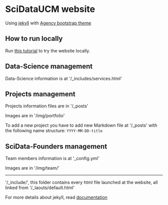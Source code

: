 SciDataUCM website
====================

Using [jekyll](https://jekyllrb.com/) with [Agency bootstrap theme ](https://startbootstrap.com/template-overviews/agency/)

## How to run locally

Run [this tutorial](https://help.github.com/articles/setting-up-your-github-pages-site-locally-with-jekyll/#step-2-install-jekyll-using-bundler) to try the website locally.

## Data-Science management

Data-Science information is at '/_includes/services.html'

## Projects management 

Projects information files are in '/_posts'

Images are in '/img/portfolio'

To add a new project you have to add new Markdown file at '/_posts' with the following name structure: `YYYY-MM-DD-title`

## SciData-Founders management

Team members information is at '_config.yml'

Images are in '/img/team/'

-----------------------------------------

'/_include/', this folder contains every html file launched at the website, all linked from  '/_laouts/default.html'

For more details about jekyll, read [documentation](http://jekyllrb.com/)
